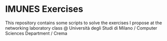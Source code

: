 # IMUNES Exercises

This repository contains some scripts to solve the exercises I propose at the networking laboratory class @ Università degli Studi di Milano / Computer Sciences Department / Crema
